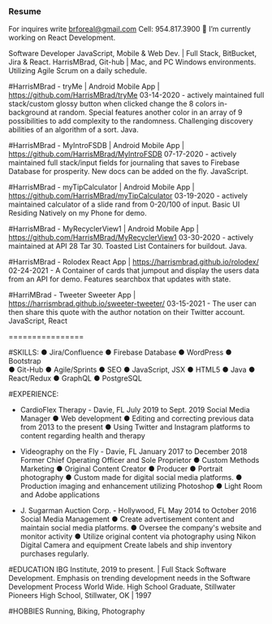 ### Resume 
For inquires write brforeal@gmail.com Cell: 954.817.3900 
🔭 I’m currently working on React Development.

Software Developer
JavaScript, Mobile & Web Dev. | Full Stack, BitBucket, Jira & React.
HarrisMBrad, Git-hub | Mac, and PC Windows environments. Utilizing Agile Scrum on a daily
schedule.

#HarrisMBrad - tryMe | Android Mobile App | https://github.com/HarrisMBrad/tryMe
03-14-2020 - actively maintained full stack/custom glossy button when clicked change the 8
colors in-background at random. Special features another color in an array of 9 possibilities to
add complexity to the randomness. Challenging discovery abilities of an algorithm of a sort.
Java.

#HarrisMBrad - MyIntroFSDB | Android Mobile App | https://github.com/HarrisMBrad/MyIntroFSDB
07-17-2020 - actively maintained full stack/input fields for journaling that saves to Firebase
Database for prosperity. New docs can be added on the fly. JavaScript.

#HarrisMBrad - myTipCalculator | Android Mobile App | https://github.com/HarrisMBrad/myTipCalculator
03-19-2020 - actively maintained calculator of a slide rand from 0-20/100 of input. Basic UI
Residing Natively on my Phone for demo.

#HarrisMBrad - MyRecyclerView1 | Android Mobile App | https://github.com/HarrisMBrad/MyRecyclerView1
03-30-2020 - actively maintained at API 28 Tar 30. Toasted List Containers for buildout. Java.

#HarrisMBrad - Rolodex React App | https://harrismbrad.github.io/rolodex/
02-24-2021 - A Container of cards that jumpout and display the users data from an API for demo.
Features searchbox that updates with state.

#HarriMBrad - Tweeter Sweeter App | https://harrismbrad.github.io/sweeter-tweeter/ 
03-15-2021 - The user can then share this quote with the author notation on their Twitter account. JavaScript, React

================

#SKILLS: 
●	Jira/Confluence
●	Firebase Database
●	WordPress 
●	Bootstrap   
●	Git-Hub 
●	Agile/Sprints 
●	SEO 
●	JavaScript, JSX
●	HTML5
●	Java 
●	React/Redux
●	GraphQL 
●	PostgreSQL

#EXPERIENCE: 
 - CardioFlex Therapy - Davie, FL 				         July 2019 to Sept. 2019
Social Media Manager 
●	Web development 
●	Editing and correcting previous data from 2013 to the present
●	 Using Twitter and Instagram platforms to content regarding health and therapy

 - Videography on the Fly - Davie, FL 			  January 2017 to December 2018 
Former Chief Operating Officer and Sole Proprietor 
●	Custom Methods Marketing 
●	Original Content Creator 
●	Producer
●	Portrait photography
●	Custom made for digital social media platforms. 
●	Production imaging and enhancement utilizing Photoshop 
●	Light Room and Adobe applications 
 - J. Sugarman Auction Corp. - Hollywood, FL      May 2014 to October 2016 
Social Media Management 
●	Create advertisement content and maintain social media platforms. 
●	Oversee the company's website and monitor activity 
●	Utilize original content via photography using Nikon Digital Camera and equipment Create labels and ship inventory purchases regularly. 



#EDUCATION
IBG Institute, 2019 to present. | Full Stack Software Development. Emphasis on trending
development needs in the Software Development Process World Wide.
High School Graduate, Stillwater Pioneers High School, Stillwater, OK | 1997

#HOBBIES
Running, Biking, Photography











